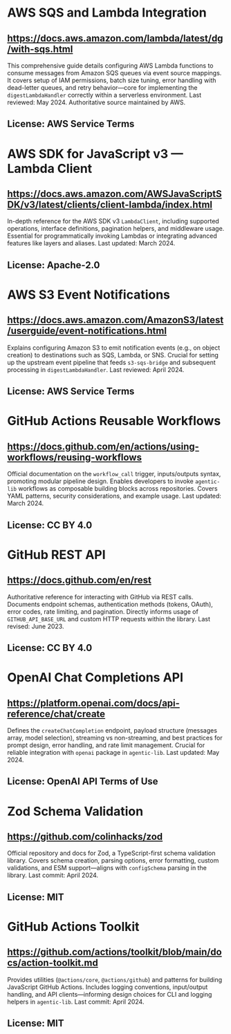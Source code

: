 # AWS SQS and Lambda Integration
## https://docs.aws.amazon.com/lambda/latest/dg/with-sqs.html
This comprehensive guide details configuring AWS Lambda functions to consume messages from Amazon SQS queues via event source mappings. It covers setup of IAM permissions, batch size tuning, error handling with dead-letter queues, and retry behavior—core for implementing the `digestLambdaHandler` correctly within a serverless environment. Last reviewed: May 2024. Authoritative source maintained by AWS.
## License: AWS Service Terms

# AWS SDK for JavaScript v3 — Lambda Client
## https://docs.aws.amazon.com/AWSJavaScriptSDK/v3/latest/clients/client-lambda/index.html
In-depth reference for the AWS SDK v3 `LambdaClient`, including supported operations, interface definitions, pagination helpers, and middleware usage. Essential for programmatically invoking Lambdas or integrating advanced features like layers and aliases. Last updated: March 2024.
## License: Apache-2.0

# AWS S3 Event Notifications
## https://docs.aws.amazon.com/AmazonS3/latest/userguide/event-notifications.html
Explains configuring Amazon S3 to emit notification events (e.g., on object creation) to destinations such as SQS, Lambda, or SNS. Crucial for setting up the upstream event pipeline that feeds `s3-sqs-bridge` and subsequent processing in `digestLambdaHandler`. Last reviewed: April 2024.
## License: AWS Service Terms

# GitHub Actions Reusable Workflows
## https://docs.github.com/en/actions/using-workflows/reusing-workflows
Official documentation on the `workflow_call` trigger, inputs/outputs syntax, promoting modular pipeline design. Enables developers to invoke `agentic-lib` workflows as composable building blocks across repositories. Covers YAML patterns, security considerations, and example usage. Last updated: March 2024.
## License: CC BY 4.0

# GitHub REST API
## https://docs.github.com/en/rest
Authoritative reference for interacting with GitHub via REST calls. Documents endpoint schemas, authentication methods (tokens, OAuth), error codes, rate limiting, and pagination. Directly informs usage of `GITHUB_API_BASE_URL` and custom HTTP requests within the library. Last revised: June 2023.
## License: CC BY 4.0

# OpenAI Chat Completions API
## https://platform.openai.com/docs/api-reference/chat/create
Defines the `createChatCompletion` endpoint, payload structure (messages array, model selection), streaming vs non-streaming, and best practices for prompt design, error handling, and rate limit management. Crucial for reliable integration with `openai` package in `agentic-lib`. Last updated: May 2024.
## License: OpenAI API Terms of Use

# Zod Schema Validation
## https://github.com/colinhacks/zod
Official repository and docs for Zod, a TypeScript-first schema validation library. Covers schema creation, parsing options, error formatting, custom validations, and ESM support—aligns with `configSchema` parsing in the library. Last commit: April 2024.
## License: MIT

# GitHub Actions Toolkit
## https://github.com/actions/toolkit/blob/main/docs/action-toolkit.md
Provides utilities (`@actions/core`, `@actions/github`) and patterns for building JavaScript GitHub Actions. Includes logging conventions, input/output handling, and API clients—informing design choices for CLI and logging helpers in `agentic-lib`. Last commit: April 2024.
## License: MIT
